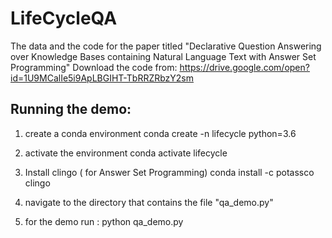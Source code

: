 # LifeCycleQA
The data and the code for the paper titled "Declarative Question Answering over Knowledge Bases containing Natural Language Text with Answer Set Programming"
Download the code from: https://drive.google.com/open?id=1U9MCalIe5i9ApLBGIHT-TbRRZRbzY2sm

## Running the demo:

1. create a conda environment
conda create -n lifecycle python=3.6

2. activate the environment
conda activate lifecycle

3. Install clingo ( for Answer Set Programming)
conda install -c potassco clingo

4. navigate to the directory that contains the file "qa_demo.py"

5. for the demo run : python qa_demo.py 

